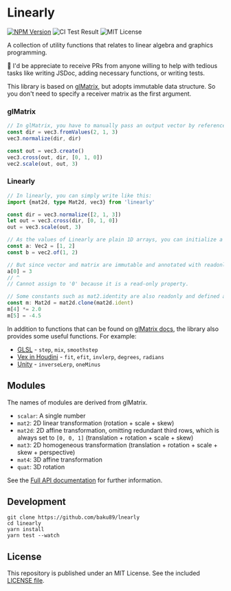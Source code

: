 # Linearly

[![NPM Version](https://img.shields.io/npm/v/linearly.svg)](https://www.npmjs.com/package/linearly)
![CI Test Result](https://github.com/baku89/linearly/actions/workflows/ci.yml/badge.svg)
![MIT License](https://img.shields.io/npm/l/linearly.svg)

A collection of utility functions that relates to linear algebra and graphics programming.

🍡 I'd be appreciate to receive PRs from anyone willing to help with tedious tasks like writing JSDoc, adding necessary functions, or writing tests.

This library is based on [glMatrix](https://github.com/toji/gl-matrix), but adopts immutable data structure. So you don't need to specify a receiver matrix as the first argument.

### glMatrix

```js
// In glMatrix, you have to manually pass an output vector by reference to reuse allocated memory space efficiently.
const dir = vec3.fromValues(2, 1, 3)
vec3.normalize(dir, dir)

const out = vec3.create()
vec3.cross(out, dir, [0, 1, 0])
vec2.scale(out, out, 3)
```

### Linearly

```ts
// In linearly, you can simply write like this:
import {mat2d, type Mat2d, vec3} from 'linearly'

const dir = vec3.normalize([2, 1, 3])
let out = vec3.cross(dir, [0, 1, 0])
out = vec3.scale(out, 3)

// As the values of Linearly are plain 1D arrays, you can initialize a vector by either way.
const a: Vec2 = [1, 2]
const b = vec2.of(1, 2)

// But since vector and matrix are immutable and annotated with readonly flags, a mutation such as below are handled as an error in TypeScript.
a[0] = 3
// ^
// Cannot assign to '0' because it is a read-only property.

// Some constants such as mat2.identity are also readonly and defined as frozen array (applied Object.freeze). You can use `clone` to mutate them.
const m: Mat2d = mat2d.clone(mat2d.ident)
m[4] *= 2.0
m[5] = -4.5
```

In addition to functions that can be found on [glMatrix docs](https://glmatrix.net/), the library also provides some useful functions. For example:

- [GLSL](https://registry.khronos.org/OpenGL-Refpages/gl4/html/indexflat.php) - `step`, `mix`, `smoothstep`
- [Vex in Houdini](https://www.sidefx.com/docs/houdini/vex/functions/) - `fit`, `efit`, `invlerp`, `degrees`, `radians`
- [Unity](https://docs.unity3d.com/Manual/index.html) - `inverseLerp`, `oneMinus`

## Modules

The names of modules are derived from glMatrix.

- `scalar`: A single number
- `mat2`: 2D linear transformation (rotation + scale + skew)
- `mat2d`: 2D affine transformation, omitting redundant third rows, which is always set to `[0, 0, 1]` (translation + rotation + scale + skew)
- `mat3`: 2D homogeneous transformation (translation + rotation + scale + skew + perspective)
- `mat4`: 3D affine transformation
- `quat`: 3D rotation

See the [Full API documentation](https://baku89.github.io/linearly) for further information.

## Development

```
git clone https://github.com/baku89/lnearly
cd linearly
yarn install
yarn test --watch
```

## License

This repository is published under an MIT License. See the included [LICENSE file](./LICENSE).

